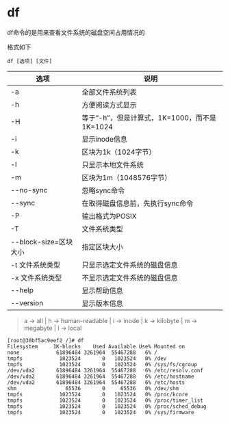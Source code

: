 # df
df命令的是用来查看文件系统的磁盘空间占用情况的

格式如下
```
df [选项] [文件]
```

|选项 | 说明 |
|--- |--- |
|-a | 全部文件系统列表 |
|-h | 方便阅读方式显示 |
|-H | 等于“-h”，但是计算式，1K=1000，而不是1K=1024 |
|-i | 显示inode信息 |
|-k | 区块为1k（1024字节）|
|-l | 只显示本地文件系统 |
|-m | 区块为1m（1048576字节）|
|--no-sync | 忽略sync命令 |
|--sync | 在取得磁盘信息前，先执行sync命令 |
|-P | 输出格式为POSIX |
|-T | 文件系统类型 |
|--block-size=区块大小 | 指定区块大小 |
|-t 文件系统类型 | 只显示选定文件系统的磁盘信息 |
|-x 文件系统类型 | 不显示选定文件系统的磁盘信息 |
|--help | 显示帮助信息 | 
|--version | 显示版本信息 |

> a -> all | h -> human-readable | i -> inode | k -> kilobyte | m -> megabyte | l -> local

```
[root@30bf5ac9eef2 /]# df
Filesystem     1K-blocks    Used Available Use% Mounted on
none            61896484 3261964  55467288   6% /
tmpfs            1023524       0   1023524   0% /dev
tmpfs            1023524       0   1023524   0% /sys/fs/cgroup
/dev/vda2       61896484 3261964  55467288   6% /etc/resolv.conf
/dev/vda2       61896484 3261964  55467288   6% /etc/hostname
/dev/vda2       61896484 3261964  55467288   6% /etc/hosts
shm                65536       0     65536   0% /dev/shm
tmpfs            1023524       0   1023524   0% /proc/kcore
tmpfs            1023524       0   1023524   0% /proc/timer_list
tmpfs            1023524       0   1023524   0% /proc/sched_debug
tmpfs            1023524       0   1023524   0% /sys/firmware
```